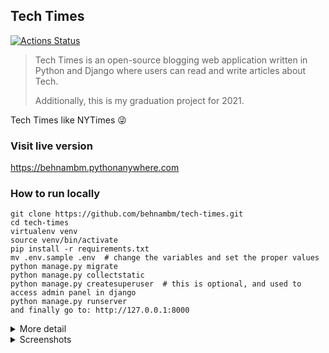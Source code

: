 ## Tech Times

[![Actions Status](https://github.com/behnambm/tech-times/workflows/Tech%20Times%20CI/badge.svg
)](https://github.com/behnambm/tech-times/actions)


> Tech Times is an open-source blogging web application written in Python and Django where users can read and write articles about Tech.
>
> Additionally, this is my graduation project for 2021.

Tech Times like NYTimes 😜


### Visit live version
https://behnambm.pythonanywhere.com

### How to run locally 
```
git clone https://github.com/behnambm/tech-times.git
cd tech-times
virtualenv venv
source venv/bin/activate
pip install -r requirements.txt
mv .env.sample .env  # change the variables and set the proper values
python manage.py migrate
python manage.py collectstatic
python manage.py createsuperuser  # this is optional, and used to access admin panel in django 
python manage.py runserver
and finally go to: http://127.0.0.1:8000
```

<details>
<summary>More detail</summary>

- CI: Github Actions
- Hosting: PythonAnywhere
- Database: MySql
- SMTP provider: Google Mail
</details> 

<details>
<summary>Screenshots</summary>

  
  ![*_019](https://user-images.githubusercontent.com/26994700/130070302-425ede5b-e586-4be1-b773-6eff25679a21.png)
  ---
![*_020](https://user-images.githubusercontent.com/26994700/130070335-7b2a0a1c-00de-47f5-9597-dcf8e2dd193e.png)
  ---
![*_022](https://user-images.githubusercontent.com/26994700/130070378-d5809647-123a-4f97-bf21-6b36a26530d0.png)
  ---
![*_024](https://user-images.githubusercontent.com/26994700/130070404-d2418897-034a-4604-8818-36afaa3be29a.png)

</details> 
